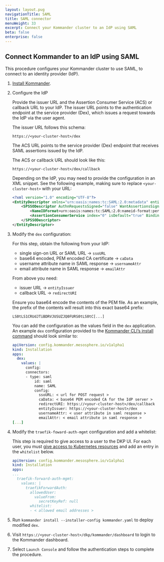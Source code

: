 ```yaml
---
layout: layout.pug
navigationTitle: SAML
title: SAML connector
menuWeight: 33
excerpt: Connect your Kommander cluster to an IdP using SAML
beta: false
enterprise: false
---
```


## Connect Kommander to an IdP using SAML

This procedure configures your Kommander cluster to use SAML, to connect to an identity provider (IdP).

1.  [Install Kommander](../../install).

1.  Configure the IdP

    Provide the issuer URL and the Assertion Consumer Service (ACS) or callback URL to your IdP. The issuer URL points to the authentication endpoint at the service provider (Dex), which issues a request towards the IdP via the user agent.

    The issuer URL follows this schema:

    ```text
    https://<your-cluster-host>/dex
    ```

    The ACS URL points to the service provider (Dex) endpoint that receives SAML assertions issued by the IdP.

    The ACS or callback URL should look like this:

    ```text
    https://<your-cluster-host>/dex/callback
    ```

    Depending on the IdP, you may need to provide the configuration in an XML snippet. See the following example, making sure to replace `<your-cluster-host>` with your URL:

    ```xml
    <?xml version="1.0" encoding="UTF-8"?>
    <EntityDescriptor xmlns="urn:oasis:names:tc:SAML:2.0:metadata" entityID="https://<your-cluster-host>/dex">
        <SPSSODescriptor AuthnRequestsSigned="false" WantAssertionsSigned="true" protocolSupportEnumeration="urn:oasis:names:tc:SAML:2.0:protocol">
            <NameIDFormat>urn:oasis:names:tc:SAML:2.0:nameid-format:persistent</NameIDFormat>
            <AssertionConsumerService index="0" isDefault="true" Binding="urn:oasis:names:tc:SAML:2.0:bindings:HTTP-POST" Location="https://<your-cluster-host>/dex/callback" />
        </SPSSODescriptor>
    </EntityDescriptor>
    ```

1.  Modify the `dex` configuration:

    For this step, obtain the following from your IdP:

    - single sign-on URL or SAML URL -> `ssoURL`
    - base64 encoded, PEM encoded CA certificate -> `caData`
    - username attribute name in SAML response -> `usernameAttr`
    - email attribute name in SAML response -> `emailAttr`

    From above you need:

    - issuer URL -> `entityIssuer`
    - callback URL -> `redirectURI`

    Ensure you base64 encode the contents of the PEM file. As an example, the prefix of the contents will result into this exact base64 prefix:

    ```text
    LS0tLS1CRUdJTiBDRVJUSUZJQ0FURS0tLS0tC[...]
    ```

    You can add the configuration as the values field in the `dex` application. An example `dex` configuration provided to the [Kommander CLI’s install command][kommander-install] should look similar to:

    ```yaml
    apiVersion: config.kommander.mesosphere.io/v1alpha1
    kind: Installation
    apps:
      dex:
        values: |
          config:
          connectors:
          - type: saml
              id: saml
              name: SAML
              config:
                ssoURL: < url for POST request >
                caData: < base64 PEM encoded CA for the IdP server >
                redirectURI: https://<your-cluster-host>/dex/callback
                entityIssuer: https://<your-cluster-host>/dex
                usernameAttr: < user attribute in saml response >
                emailAttr: < email attribute in saml response >
    [...]
    ```

1.  Modify the `traefik-foward-auth-mgmt` configuration and add a whitelist:

    This step is required to give access to a user to the DKP UI. For each user, you must [give access to Kubernetes resources](../../operations/access-control/rbac) and add an entry in the `whitelist` below.

    ```yaml
    apiVersion: config.kommander.mesosphere.io/v1alpha1
    kind: Installation
    apps:
    ...
      traefik-forward-auth-mgmt:
        values: |
          traefikForwardAuth:
            allowedUser:
              valueFrom:
                secretKeyRef: null
            whitelist:
            - < allowed email addresses >

    ```

1.  Run `kommander install --installer-config kommander.yaml` to deploy modified `dex`.

1.  Visit `https://<your-cluster-host>/dkp/kommander/dashboard` to login to the Kommander dashboard.

1.  Select `Launch Console` and follow the authentication steps to complete the procedure.

[kommander-install]: ../../install/configuration/
